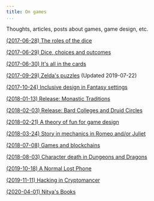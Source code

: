 ```yaml
---
title: On games
...
```



Thoughts, articles, posts about games, game design, etc.


[(2017-06-28) The roles of the dice](/games/dice-mda.html)

[(2017-06-29) Dice, choices and outcomes](/games/dice-choice.html)

[(2017-06-30) It's all in the cards](/games/rpg-in-cards.html)

[(2017-09-29) Zelda's puzzles](/games/zelda-s-puzzles.html) (Updated 2019-07-22)

[(2017-10-24) Inclusive design in Fantasy settings](/games/inclusive-design-in-fantasy-settings.html)

[(2018-01-13) Release: Monastic Traditions](/games/monastic-traditions.html)

[(2018-02-03) Release: Bard Colleges and Druid Circles](/games/bard-colleges-and-druid-circles.html)

[(2018-02-21) A theory of fun for game design](/games/a-theory-of-fun-for-game-design.html)

[(2018-03-24) Story in mechanics in Romeo and/or Juliet](/games/story-in-mechanics-in-romeo-and-or-juliet.html)

[(2018-07-08) Games and blockchains](/games/games-and-blockchains.html)

[(2018-08-03) Character death in Dungeons and Dragons](/games/character-death-in-dnd.html)

[(2019-10-18) A Normal Lost Phone](/games/a-normal-lost-phone.html)

[(2019-11-11) Hacking in Cryptomancer](/games/hacking-in-cryptomancer.html)

[(2020-04-01) Nitya's Books](/games/nitya-s-books.html)
